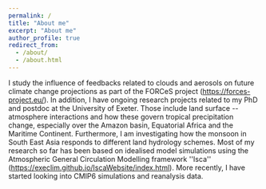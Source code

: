 ```yaml
---
permalink: /
title: "About me"
excerpt: "About me"
author_profile: true
redirect_from: 
  - /about/
  - /about.html
---
```


I study the influence of feedbacks related to clouds and aerosols on future climate change projections as part of the FORCeS project (https://forces-project.eu/). In addition, I have ongoing research projects related to my PhD and postdoc at the University of Exeter. Those include land surface -- atmosphere interactions and how these govern tropical precipitation change, especially over the Amazon basin, Equatorial Africa and the Maritime Continent. Furthermore, I am investigating how the monsoon in South East Asia responds to different land hydrology schemes. Most of my research so far has been based on idealised model simulations using the Atmospheric General Circulation Modelling framework ''Isca'' (https://execlim.github.io/IscaWebsite/index.html). More recently, I have started looking into CMIP6 simulations and reanalysis data. 
